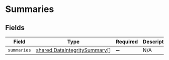 # Summaries


## Fields

| Field                                                                               | Type                                                                                | Required                                                                            | Description                                                                         |
| ----------------------------------------------------------------------------------- | ----------------------------------------------------------------------------------- | ----------------------------------------------------------------------------------- | ----------------------------------------------------------------------------------- |
| `summaries`                                                                         | [shared.DataIntegritySummary](../../../sdk/models/shared/dataintegritysummary.md)[] | :heavy_minus_sign:                                                                  | N/A                                                                                 |